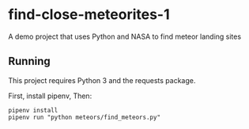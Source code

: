 # find-close-meteorites-1
A demo project that uses Python and NASA to find meteor landing sites

## Running

This project requires Python 3 and the requests package.

First, install pipenv, Then:

```
pipenv install
pipenv run "python meteors/find_meteors.py"
```

